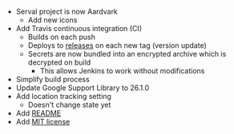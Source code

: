 - Serval project is now Aardvark
  - Add new icons
- Add Travis continuous integration (CI)
  - Builds on each push
  - Deploys to [releases](https://github.com/Thames1990/aardvark/releases) on each new tag (version update)
  - Secrets are now bundled into an encrypted archive which is decrypted on build
    - This allows Jenkins to work without modifications
- Simplify build process
- Update Google Support Library to 26.1.0
- Add location tracking setting
  - Doesn't change state yet
- Add [README](https://github.com/Thames1990/aardvark/blob/4c6c1e492d5f9a6d4f36fc71de264810f201f3ca/README.md)
- Add [MIT license](https://github.com/Thames1990/aardvark/blob/a5376a90376bdd6424d84e772dfa9cea8bc53dbb/LICENSE)